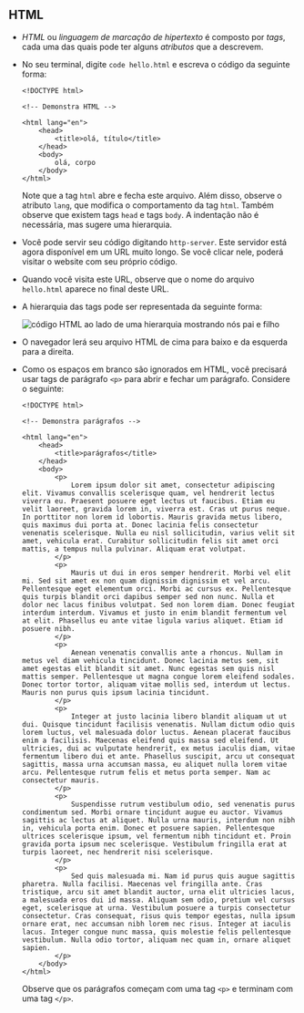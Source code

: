 HTML
----

*   _HTML_ ou _linguagem de marcação de hipertexto_ é composto por _tags_, cada uma das quais pode ter alguns _atributos_ que a descrevem.
*   No seu terminal, digite `code hello.html` e escreva o código da seguinte forma:

        <!DOCTYPE html>
        
        <!-- Demonstra HTML -->
        
        <html lang="en">
            <head>
                <title>olá, título</title>
            </head>
            <body>
                olá, corpo
            </body>
        </html>
        
    
    Note que a tag `html` abre e fecha este arquivo. Além disso, observe o atributo `lang`, que modifica o comportamento da tag `html`. Também observe que existem tags `head` e tags `body`. A indentação não é necessária, mas sugere uma hierarquia.
    
*   Você pode servir seu código digitando `http-server`. Este servidor está agora disponível em um URL muito longo. Se você clicar nele, poderá visitar o website com seu próprio código.
*   Quando você visita este URL, observe que o nome do arquivo `hello.html` aparece no final deste URL.
*   A hierarquia das tags pode ser representada da seguinte forma:
    
    ![código HTML ao lado de uma hierarquia mostrando nós pai e filho](https://cs50.harvard.edu/x/2023/notes/8/cs50Week8Slide065.png "DOM")
    
*   O navegador lerá seu arquivo HTML de cima para baixo e da esquerda para a direita.
*   Como os espaços em branco são ignorados em HTML, você precisará usar tags de parágrafo `<p>` para abrir e fechar um parágrafo. Considere o seguinte:

        <!DOCTYPE html>
        
        <!-- Demonstra parágrafos -->
        
        <html lang="en">
            <head>
                <title>parágrafos</title>
            </head>
            <body>
                <p>
                    Lorem ipsum dolor sit amet, consectetur adipiscing elit. Vivamus convallis scelerisque quam, vel hendrerit lectus viverra eu. Praesent posuere eget lectus ut faucibus. Etiam eu velit laoreet, gravida lorem in, viverra est. Cras ut purus neque. In porttitor non lorem id lobortis. Mauris gravida metus libero, quis maximus dui porta at. Donec lacinia felis consectetur venenatis scelerisque. Nulla eu nisl sollicitudin, varius velit sit amet, vehicula erat. Curabitur sollicitudin felis sit amet orci mattis, a tempus nulla pulvinar. Aliquam erat volutpat.
                </p>
                <p>
                    Mauris ut dui in eros semper hendrerit. Morbi vel elit mi. Sed sit amet ex non quam dignissim dignissim et vel arcu. Pellentesque eget elementum orci. Morbi ac cursus ex. Pellentesque quis turpis blandit orci dapibus semper sed non nunc. Nulla et dolor nec lacus finibus volutpat. Sed non lorem diam. Donec feugiat interdum interdum. Vivamus et justo in enim blandit fermentum vel at elit. Phasellus eu ante vitae ligula varius aliquet. Etiam id posuere nibh.
                </p>
                <p>
                    Aenean venenatis convallis ante a rhoncus. Nullam in metus vel diam vehicula tincidunt. Donec lacinia metus sem, sit amet egestas elit blandit sit amet. Nunc egestas sem quis nisl mattis semper. Pellentesque ut magna congue lorem eleifend sodales. Donec tortor tortor, aliquam vitae mollis sed, interdum ut lectus. Mauris non purus quis ipsum lacinia tincidunt.
                </p>
                <p>
                    Integer at justo lacinia libero blandit aliquam ut ut dui. Quisque tincidunt facilisis venenatis. Nullam dictum odio quis lorem luctus, vel malesuada dolor luctus. Aenean placerat faucibus enim a facilisis. Maecenas eleifend quis massa sed eleifend. Ut ultricies, dui ac vulputate hendrerit, ex metus iaculis diam, vitae fermentum libero dui et ante. Phasellus suscipit, arcu ut consequat sagittis, massa urna accumsan massa, eu aliquet nulla lorem vitae arcu. Pellentesque rutrum felis et metus porta semper. Nam ac consectetur mauris.
                </p>
                <p>
                    Suspendisse rutrum vestibulum odio, sed venenatis purus condimentum sed. Morbi ornare tincidunt augue eu auctor. Vivamus sagittis ac lectus at aliquet. Nulla urna mauris, interdum non nibh in, vehicula porta enim. Donec et posuere sapien. Pellentesque ultrices scelerisque ipsum, vel fermentum nibh tincidunt et. Proin gravida porta ipsum nec scelerisque. Vestibulum fringilla erat at turpis laoreet, nec hendrerit nisi scelerisque.
                </p>
                <p>
                    Sed quis malesuada mi. Nam id purus quis augue sagittis pharetra. Nulla facilisi. Maecenas vel fringilla ante. Cras tristique, arcu sit amet blandit auctor, urna elit ultricies lacus, a malesuada eros dui id massa. Aliquam sem odio, pretium vel cursus eget, scelerisque at urna. Vestibulum posuere a turpis consectetur consectetur. Cras consequat, risus quis tempor egestas, nulla ipsum ornare erat, nec accumsan nibh lorem nec risus. Integer at iaculis lacus. Integer congue nunc massa, quis molestie felis pellentesque vestibulum. Nulla odio tortor, aliquam nec quam in, ornare aliquet sapien.
                </p>
            </body>
        </html>
        
    
    Observe que os parágrafos começam com uma tag `<p>` e terminam com uma tag `</p>`.